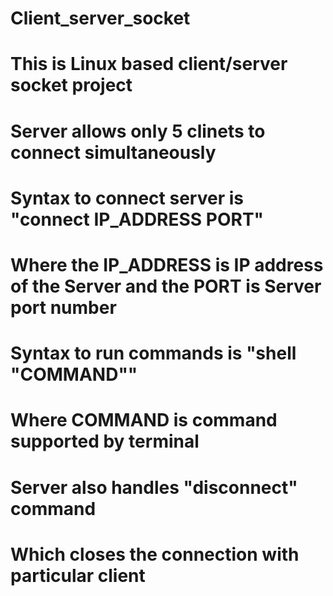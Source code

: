 # Client_server_socket

# This is Linux based client/server socket project

# Server allows only 5 clinets to connect simultaneously

# Syntax to connect server is "connect IP_ADDRESS PORT"
# Where the IP_ADDRESS is IP address of the Server and the PORT is Server port number

# Syntax to run commands is "shell "COMMAND""
# Where COMMAND is command supported by terminal

# Server also handles "disconnect" command
# Which closes the connection with particular client
